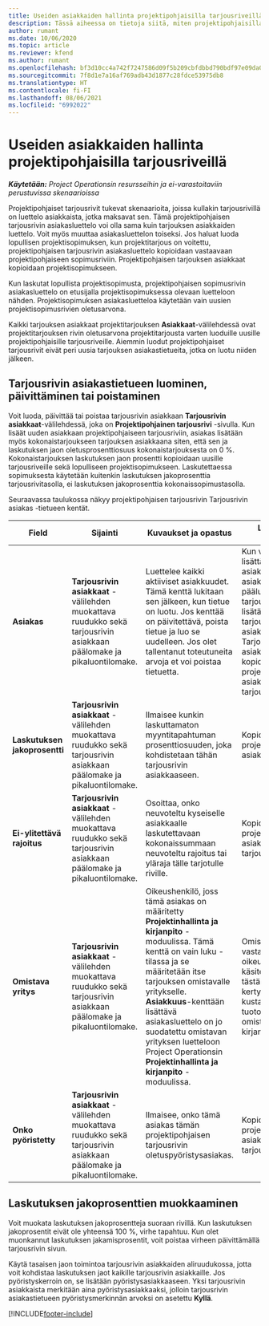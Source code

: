 ```yaml
---
title: Useiden asiakkaiden hallinta projektipohjaisilla tarjousriveillä
description: Tässä aiheessa on tietoja siitä, miten projektipohjaisilla tarjousriveillä hallitaan useita asiakkaita.
author: rumant
ms.date: 10/06/2020
ms.topic: article
ms.reviewer: kfend
ms.author: rumant
ms.openlocfilehash: bf3d10cc4a742f7247586d09f5b209cbfdbbd790bdf97e09da06d9db583e61a5
ms.sourcegitcommit: 7f8d1e7a16af769adb43d1877c28fdce53975db8
ms.translationtype: HT
ms.contentlocale: fi-FI
ms.lasthandoff: 08/06/2021
ms.locfileid: "6992022"
---
```

# <a name="manage-multiple-customers-on-project-based-quote-lines"></a>Useiden asiakkaiden hallinta projektipohjaisilla tarjousriveillä

_**Käytetään:** Project Operationsin resursseihin ja ei-varastoitaviin perustuvissa skenaarioissa_

Projektipohjaiset tarjousrivit tukevat skenaarioita, joissa kullakin tarjousrivillä on luettelo asiakkaista, jotka maksavat sen. Tämä projektipohjaisen tarjousrivin asiakasluettelo voi olla sama kuin tarjouksen asiakkaiden luettelo. Voit myös muuttaa asiakasluettelon toiseksi. Jos haluat luoda lopullisen projektisopimuksen, kun projektitarjous on voitettu, projektipohjaisen tarjousrivin asiakasluettelo kopioidaan vastaavaan projektipohjaiseen sopimusriviin. Projektipohjaisen tarjouksen asiakkaat kopioidaan projektisopimukseen.

Kun laskutat lopullista projektisopimusta, projektipohjaisen sopimusrivin asiakasluettelo on etusijalla projektisopimuksessa olevaan luetteloon nähden. Projektisopimuksen asiakasluetteloa käytetään vain uusien projektisopimusrivien oletusarvona.

Kaikki tarjouksen asiakkaat projektitarjouksen **Asiakkaat**-välilehdessä ovat projektitarjouksen rivin oletusarvona projektitarjousta varten luoduille uusille projektipohjaisille tarjousriveille. Aiemmin luodut projektipohjaiset tarjousrivit eivät peri uusia tarjouksen asiakastietueita, jotka on luotu niiden jälkeen.

## <a name="create-update-or-delete-a-quote-line-customer-record"></a>Tarjousrivin asiakastietueen luominen, päivittäminen tai poistaminen

Voit luoda, päivittää tai poistaa tarjousrivin asiakkaan **Tarjousrivin asiakkaat**-välilehdessä, joka on **Projektipohjainen tarjousrivi** -sivulla. Kun lisäät uuden asiakkaan projektipohjaiseen tarjousriviin, asiakas lisätään myös kokonaistarjoukseen tarjouksen asiakkaana siten, että sen ja laskutuksen jaon oletusprosenttiosuus kokonaistarjouksesta on 0 %. Kokonaistarjouksen laskutuksen jaon prosentti kopioidaan uusille tarjousriveille sekä lopulliseen projektisopimukseen. Laskutettaessa sopimuksesta käytetään kuitenkin laskutuksen jakoprosenttia tarjousrivitasolla, ei laskutuksen jakoprosenttia kokonaissopimustasolla. 

Seuraavassa taulukossa näkyy projektipohjaisen tarjousrivin Tarjousrivin asiakas -tietueen kentät.

| Field | Sijainti | Kuvaukset ja opastus | Loppupään vaikutus |
| --- | --- | --- | --- |
| **Asiakas** | **Tarjousrivin asiakkaat** -välilehden muokattava ruudukko sekä tarjousrivin asiakkaan päälomake ja pikaluontilomake. | Luettelee kaikki aktiiviset asiakkuudet. Tämä kenttä lukitaan sen jälkeen, kun tietue on luotu. Jos kenttää on päivitettävä, poista tietue ja luo se uudelleen. Jos olet tallentanut toteutuneita arvoja et voi poistaa tietuetta. | Kun valitset lisättävän asiakkuuden asiakkuuksien pääluettelosta, tarjousrivin asiakas lisätään myös tarjouksen asiakkaaksi. Tarjousrivin asiakkaat kopioidaan projektisopimusrivin asiakkaisiin, kun tarjous on voitettu. |
| **Laskutuksen jakoprosentti** | **Tarjousrivin asiakkaat** -välilehden muokattava ruudukko sekä tarjousrivin asiakkaan päälomake ja pikaluontilomake. | Ilmaisee kunkin laskuttamaton myyntitapahtuman prosenttiosuuden, joka kohdistetaan tähän tarjousrivin asiakkaaseen. | Kopioidaan projektisopimusrivin asiakkaisiin. |
| **Ei-ylitettävä rajoitus** | **Tarjousrivin asiakkaat** -välilehden muokattava ruudukko sekä tarjousrivin asiakkaan päälomake ja pikaluontilomake. | Osoittaa, onko neuvoteltu kyseiselle asiakkaalle laskutettavaan kokonaissummaan neuvoteltu rajoitus tai yläraja tälle tarjotulle riville. | Kopioidaan projektisopimusrivin asiakkaisiin, kun tarjous on voitettu. |
| **Omistava yritys** | **Tarjousrivin asiakkaat** -välilehden muokattava ruudukko sekä tarjousrivin asiakkaan päälomake ja pikaluontilomake. | Oikeushenkilö, joss tämä asiakas on määritetty **Projektinhallinta ja kirjanpito** -moduulissa. Tämä kenttä on vain luku -tilassa ja se määritetään itse tarjouksen omistavalle yritykselle. **Asiakkuus**-kenttään lisättävä asiakasluettelo on jo suodatettu omistavan yrityksen luetteloon Project Operationsin **Projektinhallinta ja kirjanpito** -moduulissa. | Omistava yritys vastaa oikeushenkilön käsitettä. Kaikki tästä projektista kertyvät kustannukset ja tuotot kirjataan omistavan yrityksen kirjanpitoon. |
| **Onko pyöristetty** | **Tarjousrivin asiakkaat** -välilehden muokattava ruudukko sekä tarjousrivin asiakkaan päälomake ja pikaluontilomake. | Ilmaisee, onko tämä asiakas tämän projektipohjaisen tarjousrivin oletuspyöristysasiakas. | Kopioidaan projektisopimuksen asiakkaisiin, kun tarjous on voitettu. |

## <a name="edit-billing-split-percentages"></a>Laskutuksen jakoprosenttien muokkaaminen

Voit muokata laskutuksen jakoprosentteja suoraan rivillä. Kun laskutuksen jakoprosentit eivät ole yhteensä 100 %, virhe tapahtuu. Kun olet muonkannut laskutuksen jakamisprosentit, voit poistaa virheen päivittämällä tarjousrivin sivun.

Käytä tasaisen jaon toimintoa tarjousrivin asiakkaiden aliruudukossa, jotta voit kohdistaa laskutuksen jaot kaikille tarjousrivin asiakkaille. Jos pyöristyskerroin on, se lisätään pyöristysasiakkaaseen. Yksi tarjousrivin asiakkaista merkitään aina pyöristysasiakkaaksi, jolloin tarjousrivin asiakastietueen pyöristysmerkinnän arvoksi on asetettu **Kyllä**. 


[!INCLUDE[footer-include](../includes/footer-banner.md)]